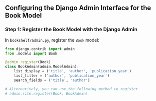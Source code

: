 ## Configuring the Django Admin Interface for the Book Model

### Step 1: Register the Book Model with the Django Admin

In `bookshelf/admin.py`, register the `Book` model:

```python
from django.contrib import admin
from .models import Book

@admin.register(Book)
class BookAdmin(admin.ModelAdmin):
    list_display = ('title', 'author', 'publication_year')
    list_filter = ('author', 'publication_year')
    search_fields = ('title', 'author')

# Alternatively, you can use the following method to register
# admin.site.register(Book, BookAdmin)


